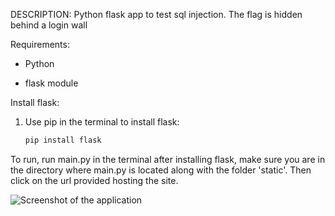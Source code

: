 DESCRIPTION: Python flask app to test sql injection. The flag is hidden behind a login wall

Requirements:

- Python

- flask module

Install flask:

1. Use pip in the terminal to install flask:
   ```bash
   pip install flask

To run, run main.py in the terminal after installing flask, make sure you are in the directory where main.py is located along with the folder 'static'. Then click on the url provided hosting the site.

![Screenshot of the application](Screenshot%202024-11-18%20160016.png "Screenshot 2024-11-18 160016")
